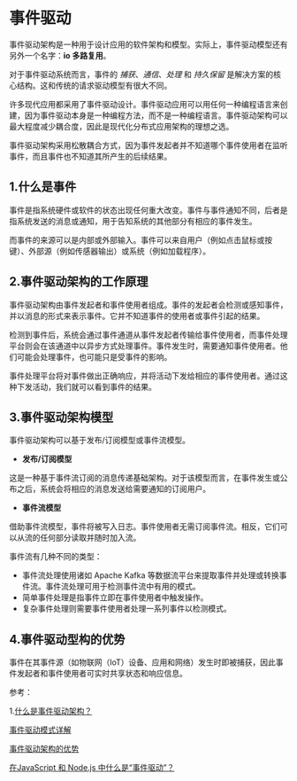 # 事件驱动

事件驱动架构是一种用于设计应用的软件架构和模型。实际上，事件驱动模型还有另外一个名字：**io 多路复用**。

对于事件驱动系统而言，事件的 *捕获*、*通信*、*处理* 和 *持久保留* 是解决方案的核心结构。这和传统的请求驱动模型有很大不同。

许多现代应用都采用了事件驱动设计。事件驱动应用可以用任何一种编程语言来创建，因为事件驱动本身是一种编程方法，而不是一种编程语言。事件驱动架构可以最大程度减少耦合度，因此是现代化分布式应用架构的理想之选。

事件驱动架构采用松散耦合方式，因为事件发起者并不知道哪个事件使用者在监听事件，而且事件也不知道其所产生的后续结果。

## 1.什么是事件

事件是指系统硬件或软件的状态出现任何重大改变。事件与事件通知不同，后者是指系统发送的消息或通知，用于告知系统的其他部分有相应的事件发生。

而事件的来源可以是内部或外部输入。事件可以来自用户（例如点击鼠标或按键）、外部源（例如传感器输出）或系统（例如加载程序）。

## 2.事件驱动架构的工作原理

事件驱动架构由事件发起者和事件使用者组成。事件的发起者会检测或感知事件，并以消息的形式来表示事件。它并不知道事件的使用者或事件引起的结果。

检测到事件后，系统会通过事件通道从事件发起者传输给事件使用者，而事件处理平台则会在该通道中以异步方式处理事件。事件发生时，需要通知事件使用者。他们可能会处理事件，也可能只是受事件的影响。

事件处理平台将对事件做出正确响应，并将活动下发给相应的事件使用者。通过这种下发活动，我们就可以看到事件的结果。

## 3.事件驱动架构模型

事件驱动架构可以基于发布/订阅模型或事件流模型。

- **发布/订阅模型**

这是一种基于事件流订阅的消息传递基础架构。对于该模型而言，在事件发生或公布之后，系统会将相应的消息发送给需要通知的订阅用户。

- **事件流模型**

借助事件流模型，事件将被写入日志。事件使用者无需订阅事件流。相反，它们可以从流的任何部分读取并随时加入流。

事件流有几种不同的类型：

- 事件流处理使用诸如 Apache Kafka 等数据流平台来提取事件并处理或转换事件流。事件流处理可用于检测事件流中有用的模式。
- 简单事件处理是指事件立即在事件使用者中触发操作。
- 复杂事件处理则需要事件使用者处理一系列事件以检测模式。

## 4.事件驱动型构的优势

事件在其事件源（如物联网（IoT）设备、应用和网络）发生时即被捕获，因此事件发起者和事件使用者可实时共享状态和响应信息。

参考：

1.[什么是事件驱动架构？](https://www.redhat.com/zh/topics/integration/what-is-event-driven-architecture)

[事件驱动模式详解](https://www.infoq.cn/article/event-sourcing)

[事件驱动架构的优势](https://developer.ibm.com/zh/technologies/messaging/articles/advantages-of-an-event-driven-architecture/)

[在JavaScript 和 Node.js 中什么是“事件驱动”？](https://www.html.cn/web/javascript/16493.html)
